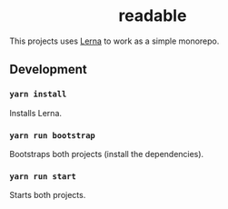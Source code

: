 <h1 align="center">readable</h1>

This projects uses [Lerna] to work as a simple monorepo.

## Development

### `yarn install`

Installs Lerna.

### `yarn run bootstrap`

Bootstraps both projects (install the dependencies).

### `yarn run start`

Starts both projects.

[Lerna]: https://github.com/lerna/lerna
